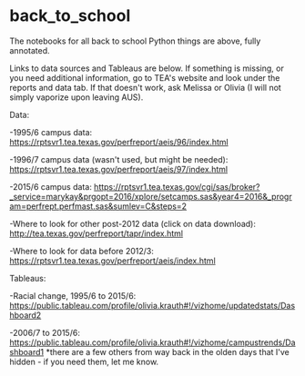 # back_to_school
The notebooks for all back to school Python things are above, fully annotated.

Links to data sources and Tableaus are below. If something is missing, or you need additional information, go to TEA's website and look under the reports and data tab. If that doesn't work, ask Melissa or Olivia (I will not simply vaporize upon leaving AUS).

Data:

-1995/6 campus data: https://rptsvr1.tea.texas.gov/perfreport/aeis/96/index.html

-1996/7 campus data (wasn't used, but might be needed): https://rptsvr1.tea.texas.gov/perfreport/aeis/97/index.html

-2015/6 campus data: https://rptsvr1.tea.texas.gov/cgi/sas/broker?_service=marykay&prgopt=2016/xplore/setcamps.sas&year4=2016&_program=perfrept.perfmast.sas&sumlev=C&steps=2

-Where to look for other post-2012 data (click on data download): http://tea.texas.gov/perfreport/tapr/index.html  

    
-Where to look for data before 2012/3: https://rptsvr1.tea.texas.gov/perfreport/aeis/index.html

Tableaus:

-Racial change, 1995/6 to 2015/6: https://public.tableau.com/profile/olivia.krauth#!/vizhome/updatedstats/Dashboard2

-2006/7 to 2015/6: https://public.tableau.com/profile/olivia.krauth#!/vizhome/campustrends/Dashboard1
*there are a few others from way back in the olden days that I've hidden - if you need them, let me know. 

